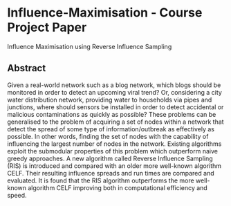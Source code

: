 # Influence-Maximisation - Course Project Paper
Influence Maximisation using Reverse Influence Sampling

## Abstract
Given a real-world network such as a blog network, which blogs should be monitored in order to detect an upcoming viral trend? Or, considering a city water distribution network, providing water to households via pipes and junctions, where should sensors be installed in order to detect accidental or malicious contaminations as quickly as possible? These problems can be generalised to the problem of acquiring a set of nodes within a network that detect the spread of some type of information/outbreak as effectively as possible. In other words, finding the set of nodes with the capability of influencing the largest number of nodes in the network. Existing algorithms exploit the submodular properties of this problem which outperform naive greedy approaches. A new algorithm called Reverse Influence Sampling (RIS) is introduced and compared with an older more well-known algorithm CELF. Their resulting influence spreads and run times are compared and evaluated. It is found that the RIS algorithm outperforms the more well-known algorithm CELF improving both in computational efficiency and speed.
